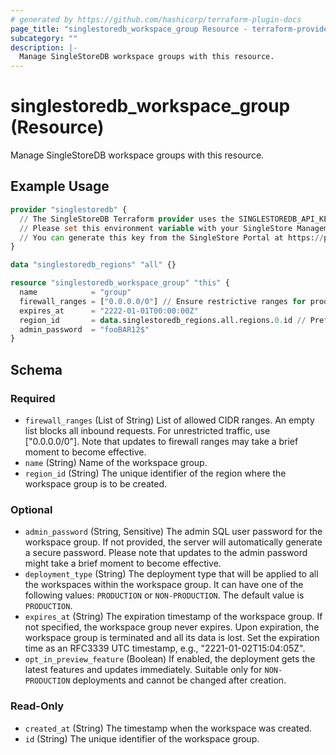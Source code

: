 ```yaml
---
# generated by https://github.com/hashicorp/terraform-plugin-docs
page_title: "singlestoredb_workspace_group Resource - terraform-provider-singlestoredb"
subcategory: ""
description: |-
  Manage SingleStoreDB workspace groups with this resource.
---
```


# singlestoredb_workspace_group (Resource)

Manage SingleStoreDB workspace groups with this resource.

## Example Usage

```terraform
provider "singlestoredb" {
  // The SingleStoreDB Terraform provider uses the SINGLESTOREDB_API_KEY environment variable for authentication. 
  // Please set this environment variable with your SingleStore Management API key.
  // You can generate this key from the SingleStore Portal at https://portal.singlestore.com/organizations/org-id/api-keys.
}

data "singlestoredb_regions" "all" {}

resource "singlestoredb_workspace_group" "this" {
  name            = "group"
  firewall_ranges = ["0.0.0.0/0"] // Ensure restrictive ranges for production environments.
  expires_at      = "2222-01-01T00:00:00Z"
  region_id       = data.singlestoredb_regions.all.regions.0.id // Prefer specifying the explicit region ID in production environments as the list of regions may vary.
  admin_password  = "fooBAR12$"
}
```

<!-- schema generated by tfplugindocs -->
## Schema

### Required

- `firewall_ranges` (List of String) List of allowed CIDR ranges. An empty list blocks all inbound requests. For unrestricted traffic, use ["0.0.0.0/0"]. Note that updates to firewall ranges may take a brief moment to become effective.
- `name` (String) Name of the workspace group.
- `region_id` (String) The unique identifier of the region where the workspace group is to be created.

### Optional

- `admin_password` (String, Sensitive) The admin SQL user password for the workspace group. If not provided, the server will automatically generate a secure password. Please note that updates to the admin password might take a brief moment to become effective.
- `deployment_type` (String) The deployment type that will be applied to all the workspaces within the workspace group. It can have one of the following values: `PRODUCTION` or `NON-PRODUCTION`. The default value is `PRODUCTION`.
- `expires_at` (String) The expiration timestamp of the workspace group. If not specified, the workspace group never expires. Upon expiration, the workspace group is terminated and all its data is lost. Set the expiration time as an RFC3339 UTC timestamp, e.g., "2221-01-02T15:04:05Z".
- `opt_in_preview_feature` (Boolean) If enabled, the deployment gets the latest features and updates immediately. Suitable only for `NON-PRODUCTION` deployments and cannot be changed after creation.

### Read-Only

- `created_at` (String) The timestamp when the workspace was created.
- `id` (String) The unique identifier of the workspace group.


